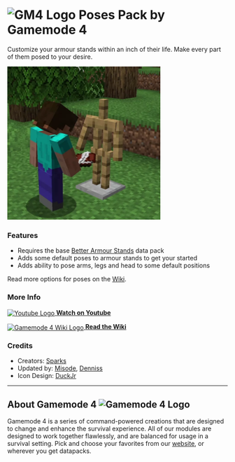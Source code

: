 # <img src="https://raw.githubusercontent.com/Gamemode4Dev/GM4_Datapacks/master/base/images/gm4_logo.png" alt="GM4 Logo" width="32" /> Poses Pack by Gamemode 4<!--$pmc:delete-->

Customize your armour stands within an inch of their life. Make every part of them posed to your desire.<!--$pmc:headerSize-->

<img src="https://raw.githubusercontent.com/Gamemode4Dev/GM4_Datapacks/master/gm4_poses_pack/images/poses_pack.webp" alt="Example posing of armour stands with pre-defined poses" height="350"/>  <!--$modrinth:replaceWithVideo--> <!--$pmc:delete-->

### Features
- Requires the base [Better Armour Stands](https://beta.smithed.dev/packs/gm4_better_armour_stands) data pack
- Adds some default poses to armour stands to get your started
- Adds ability to pose arms, legs and head to some default positions

Read more options for poses on the [Wiki](https://wiki.gm4.co/Better_Armour_Stands/Poses_Pack).

### More Info
[<img src="https://raw.githubusercontent.com/Gamemode4Dev/GM4_Datapacks/master/base/images/youtube_logo.png" alt="Youtube Logo" width="40" align="center"/> **Watch on Youtube**](https://www.youtube.com/watch?v=ZBqmGpAXqmw&t=217s)

[<img src="https://raw.githubusercontent.com/Gamemode4Dev/GM4_Datapacks/master/base/images/gm4_wiki_logo.png" alt="Gamemode 4 Wiki Logo" width="40" align="center"/> **Read the Wiki**](https://wiki.gm4.co/wiki/Poses_Pack)

### Credits
- Creators: [Sparks](https://bsky.app/profile/selcouthsparks.bsky.social)
- Updated by: [Misode](https://bsky.app/profile/misode.dev), [Denniss](https://github.com/Dennis-0)
- Icon Design: [DuckJr](https://twitter.com/DuckJr94)

---
## About Gamemode 4 <img src="https://raw.githubusercontent.com/Gamemode4Dev/GM4_Datapacks/master/base/images/gm4_logo.png" alt="Gamemode 4 Logo" width="20"/>
Gamemode 4 is a series of command-powered creations that are designed to change and enhance the survival experience. All of our modules are designed to work together flawlessly, and are balanced for usage in a survival setting. Pick and choose your favorites from our [website](https://gm4.co), or wherever you get datapacks.